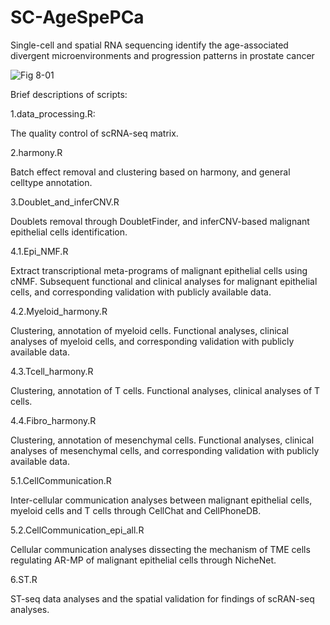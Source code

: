 # SC-AgeSpePCa
Single-cell and spatial RNA sequencing identify the age-associated divergent microenvironments and progression patterns in prostate cancer

![Fig 8-01](https://github.com/user-attachments/assets/41d49f12-a669-4520-94ec-c2cd65263ba9)

Brief descriptions of scripts:

1.data_processing.R:

The quality control of scRNA-seq matrix.

2.harmony.R

Batch effect removal and clustering based on harmony, and general celltype annotation.

3.Doublet_and_inferCNV.R

Doublets removal through DoubletFinder, and inferCNV-based malignant epithelial cells identification.

4.1.Epi_NMF.R

Extract transcriptional meta-programs of malignant epithelial cells using cNMF. Subsequent functional and clinical analyses for malignant epithelial cells, and corresponding validation with publicly available data.

4.2.Myeloid_harmony.R

Clustering, annotation of myeloid cells. Functional analyses, clinical analyses of myeloid cells, and corresponding validation with publicly available data.

4.3.Tcell_harmony.R

Clustering, annotation of T cells. Functional analyses, clinical analyses of T cells.

4.4.Fibro_harmony.R

Clustering, annotation of mesenchymal cells. Functional analyses, clinical analyses of mesenchymal cells, and corresponding validation with publicly available data.

5.1.CellCommunication.R

Inter-cellular communication analyses between malignant epithelial cells, myeloid cells and T cells through CellChat and CellPhoneDB.

5.2.CellCommunication_epi_all.R

Cellular communication analyses dissecting the mechanism of TME cells regulating AR-MP of malignant epithelial cells through NicheNet.

6.ST.R

ST-seq data analyses and the spatial validation for findings of scRAN-seq analyses.
